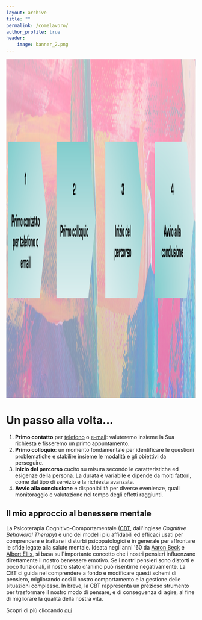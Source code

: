 ```yaml
---
layout: archive
title: ""
permalink: /comelavoro/
author_profile: true
header:
    image: banner_2.png
---
```


<img src="/images/processo.png"  width="1100" height="900">

# Un passo alla volta...

1.    **Primo contatto** per [telefono](/contatti/) o [e-mail](/contatti/): valuteremo insieme la Sua richiesta e fisseremo un primo appuntamento.
1.    **Primo colloquio**: un momento fondamentale per identificare le questioni problematiche e stabilire insieme le modalità e gli obiettivi da perseguire.
1.    **Inizio del percorso** cucito su misura secondo le caratteristiche ed esigenze della persona. La durata è variabile e dipende da molti fattori, come dal tipo di servizio e la richiesta avanzata. 
1.    **Avvio alla conclusione** e disponibilità per diverse evenienze, quali monitoraggio e valutazione nel tempo degli effetti raggiunti.


## Il mio approccio al benessere mentale

La Psicoterapia Cognitivo-Comportamentale ([CBT](https://it.wikipedia.org/wiki/Psicoterapia_cognitivo-comportamentale), dall'inglese _Cognitive Behavioral Therapy_) è uno dei modelli più affidabili ed efficaci usati per comprendere e trattare i disturbi psicopatologici e in generale per affrontare le sfide legate alla salute mentale. Ideata negli anni '60 da [Aaron Beck](https://en.wikipedia.org/wiki/Aaron_Beck) e [Albert Ellis](https://en.wikipedia.org/wiki/Albert_Ellis), si basa sull'importante concetto che i nostri pensieri influenzano direttamente il nostro benessere emotivo. Se i nostri pensieri sono distorti e poco funzionali, il nostro stato d'animo può risentirne negativamente. La CBT ci guida nel comprendere a fondo e modificare questi schemi di pensiero, migliorando così il nostro comportamento e la gestione delle situazioni complesse. In breve, la CBT rappresenta un prezioso strumento per trasformare il nostro modo di pensare, e di conseguenza di agire, al fine di migliorare la qualità della nostra vita. 

Scopri di più cliccando [qui](/dicosamioccupo/)
